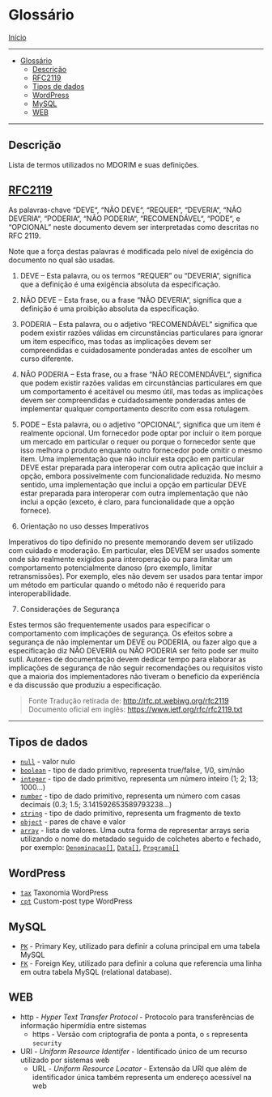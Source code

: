 # Glossário

[Início](../README.md)

---

- [Glossário](#glossário)
  - [Descrição](#descrição)
  - [RFC2119](#rfc2119)
  - [Tipos de dados](#tipos-de-dados)
  - [WordPress](#wordpress)
  - [MySQL](#mysql)
  - [WEB](#web)

---

## Descrição

Lista de termos utilizados no MDORIM e suas definições.

## [RFC2119](https://www.ietf.org/rfc/rfc2119.txt)

As palavras-chave “DEVE“, “NÃO DEVE“, “REQUER“, “DEVERIA“, “NÃO DEVERIA“, “PODERIA“, “NÃO PODERIA“, “RECOMENDÁVEL“, “PODE“, e “OPCIONAL” neste documento devem ser interpretadas como descritas no RFC 2119.

Note que a força destas palavras é modificada pelo nível de exigência do documento no qual são usadas.

1. DEVE – Esta palavra, ou os termos “REQUER” ou “DEVERIA“, significa que a definição é uma exigência absoluta da especificação.

2. NÃO DEVE – Esta frase, ou a frase “NÃO DEVERIA“, significa que a definição é uma proibição absoluta da especificação.

3. PODERIA – Esta palavra, ou o adjetivo “RECOMENDÁVEL” significa que podem existir razões válidas em circunstâncias particulares para ignorar um item específico, mas todas as implicações devem ser compreendidas e cuidadosamente ponderadas antes de escolher um curso diferente.

4. NÃO PODERIA – Esta frase, ou a frase “NÃO RECOMENDÁVEL“, significa que podem existir razões validas em circunstâncias particulares em que um comportamento é aceitável ou mesmo útil, mas todas as implicações devem ser compreendidas e cuidadosamente ponderadas antes de implementar qualquer comportamento descrito com essa rotulagem.

5. PODE – Esta palavra, ou o adjetivo “OPCIONAL“, significa que um item é realmente opcional. Um fornecedor pode optar por incluir o item porque um mercado em particular o requer ou porque o fornecedor sente que isso melhora o produto enquanto outro fornecedor pode omitir o mesmo item. Uma implementação que não incluir esta opção em particular DEVE estar preparada para interoperar com outra aplicação que incluir a opção, embora possivelmente com funcionalidade reduzida. No mesmo sentido, uma implementação que inclui a opção em particular DEVE estar preparada para interoperar com outra implementação que não inclui a opção (exceto, é claro, para funcionalidade que a opção fornece).

6. Orientação no uso desses Imperativos

Imperativos do tipo definido no presente memorando devem ser utilizado com cuidado e moderação. Em particular, eles DEVEM ser usados somente onde são realmente exigidos para interoperação ou para limitar um comportamento potencialmente danoso (pro exemplo, limitar retransmissões). Por exemplo, eles não devem ser usados para tentar impor um método em particular quando o método não é requerido para interoperabilidade.

7. Considerações de Segurança

Estes termos são frequentemente usados para especificar o comportamento com implicações de segurança. Os efeitos sobre a segurança de não implementar um DEVE ou PODERIA, ou fazer algo que a especificação diz NÃO DEVERIA ou NÃO PODERIA ser feito pode ser muito sutil. Autores de documentação devem dedicar tempo para elaborar as implicações de segurança de não seguir recomendações ou requisitos visto que a maioria dos implementadores não tiveram o benefício da experiência e da discussão que produziu a especificação.

> Fonte
> Tradução retirada de: <http://rfc.pt.webiwg.org/rfc2119>
> Documento oficial em inglês: <https://www.ietf.org/rfc/rfc2119.txt>

---

## Tipos de dados

- [`null`](https://developer.wordpress.org/rest-api/extending-the-rest-api/schema/#primitive-types) - valor nulo
- [`boolean`](https://developer.wordpress.org/rest-api/extending-the-rest-api/schema/#primitive-types) - tipo de dado primitivo, representa true/false, 1/0, sim/não
- [`integer`](https://developer.wordpress.org/rest-api/extending-the-rest-api/schema/#primitive-types) - tipo de dado primitivo, representa um número inteiro (1; 2; 13; 1000...)
- [`number`](https://developer.wordpress.org/rest-api/extending-the-rest-api/schema/#primitive-types) - tipo de dado primitivo, representa um número com casas decimais (0.3; 1.5; 3.141592653589793238...)
- [`string`](https://developer.wordpress.org/rest-api/extending-the-rest-api/schema/#primitive-types) - tipo de dado primitivo, representa um fragmento de texto
- [`object`](https://developer.wordpress.org/rest-api/extending-the-rest-api/schema/#primitive-types) - pares de chave e valor
- [`array`](https://developer.wordpress.org/rest-api/extending-the-rest-api/schema/#primitive-types) - lista de valores. Uma outra forma de representar arrays seria utilizando o nome do metadado seguido de colchetes aberto e fechado, por exemplo: [`Denominacao[]`](./metadados.md/#denominacoes), [`Data[]`](./metadados.md#datas), [`Programa[]`](./metadados.md#programas)

## WordPress

- [`tax`](https://developer.wordpress.org/reference/functions/register_taxonomy/) Taxonomia WordPress
- [`cpt`](https://developer.wordpress.org/reference/functions/register_post_type/) Custom-post type WordPress

## MySQL

- [`PK`](https://dev.mysql.com/doc/refman/8.0/en/partitioning-limitations-partitioning-keys-unique-keys.html) - Primary Key, utilizado para definir a coluna principal em uma tabela MySQL
- [`FK`](https://dev.mysql.com/doc/refman/8.0/en/create-table-foreign-keys.html) - Foreign Key, utilizado para definir a coluna que referencia uma linha em outra tabela MySQL (relational database).

## WEB

- http - *Hyper Text Transfer Protocol* - Protocolo para transferências de informação hipermídia entre sistemas
  - https - Versão com criptografia de ponta a ponta, o `s` representa `security`
- URI - *Uniform Resource Identifer* - Identificado único de um recurso utilizado por sistemas web
  - URL - *Uniform Resource Locator* - Extensão da URI que além de identificador única também representa um endereço acessível na web
